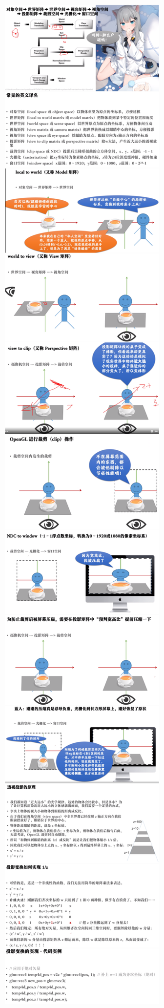 <!--
 * @Author: guanjiajun www.guanjiajun@ewake.com
 * @Date: 2023-07-08 17:37:32
 * @LastEditors: guanjiajun www.guanjiajun@ewake.com
 * @LastEditTime: 2023-07-08 19:13:54
 * @FilePath: \studys\programming\图形学\opengl\现代OpenGL保姆级课程\class2\空间转换.md
 * @Description: 这是默认设置,请设置`customMade`, 打开koroFileHeader查看配置 进行设置: https://github.com/OBKoro1/koro1FileHeader/wiki/%E9%85%8D%E7%BD%AE
-->
![](images/img-2023-07-08-17-37-47.png)
![](images/img-2023-07-08-17-38-13.png)
![](images/img-2023-07-08-19-13-54.png)
![](images/img-2023-07-08-17-39-18.png)
![](images/img-2023-07-08-17-40-07.png)
![](images/img-2023-07-08-19-14-41.png)
![](images/img-2023-07-08-17-40-40.png)
![](images/img-2023-07-08-17-41-39.png)
![](images/img-2023-07-08-17-42-24.png)
![](images/img-2023-07-08-17-43-34.png)
![](images/img-2023-07-08-17-46-26.png)
![](images/img-2023-07-08-17-49-54.png)
